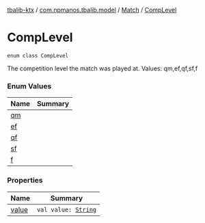 [tbalib-ktx](../../../index.md) / [com.npmanos.tbalib.model](../../index.md) / [Match](../index.md) / [CompLevel](./index.md)

# CompLevel

`enum class CompLevel`

The competition level the match was played at.
Values: qm,ef,qf,sf,f

### Enum Values

| Name | Summary |
|---|---|
| [qm](qm.md) |  |
| [ef](ef.md) |  |
| [qf](qf.md) |  |
| [sf](sf.md) |  |
| [f](f.md) |  |

### Properties

| Name | Summary |
|---|---|
| [value](value.md) | `val value: `[`String`](https://kotlinlang.org/api/latest/jvm/stdlib/kotlin/-string/index.html) |
